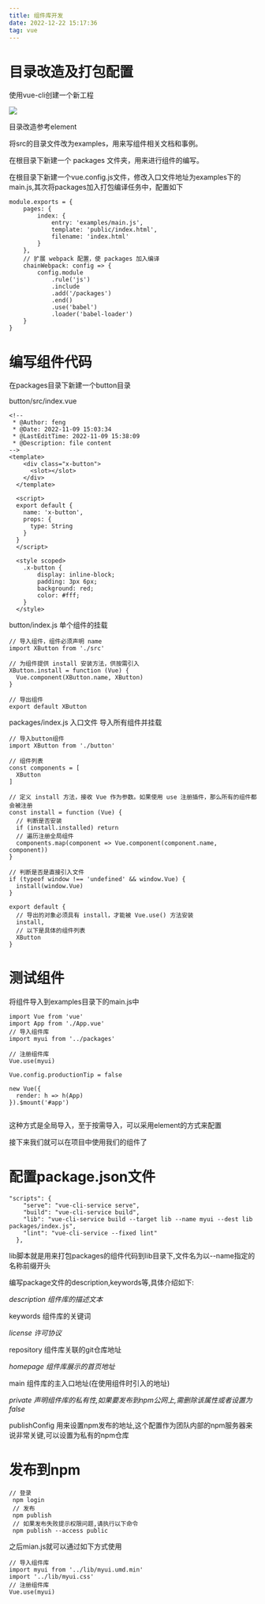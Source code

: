 ```yaml
---
title: 组件库开发
date: 2022-12-22 15:17:36
tag: vue
---
```




# 目录改造及打包配置

使用vue-cli创建一个新工程

![](https://fengqichang666.github.io/images/directory.png)

目录改造参考element

将src的目录文件改为examples，用来写组件相关文档和事例。

在根目录下新建一个 packages 文件夹，用来进行组件的编写。

在根目录下新建一个vue.config.js文件，修改入口文件地址为examples下的main.js,其次将packages加入打包编译任务中，配置如下

```
module.exports = {
    pages: {
        index: {
            entry: 'examples/main.js',
            template: 'public/index.html',
            filename: 'index.html'
        }
    },
    // 扩展 webpack 配置，使 packages 加入编译
    chainWebpack: config => {
        config.module
            .rule('js')
            .include
            .add('/packages')
            .end()
            .use('babel')
            .loader('babel-loader')
    }
}
```

# 编写组件代码

在packages目录下新建一个button目录

button/src/index.vue

```
<!--
 * @Author: feng
 * @Date: 2022-11-09 15:03:34
 * @LastEditTime: 2022-11-09 15:38:09
 * @Description: file content
-->
<template>
    <div class="x-button">
      <slot></slot>
    </div>
  </template>
  
  <script>
  export default {
    name: 'x-button',
    props: {
      type: String
    }
  }
  </script>
  
  <style scoped>
    .x-button {
        display: inline-block;
        padding: 3px 6px;
        background: red;
        color: #fff;
    }
  </style>
```

button/index.js 单个组件的挂载

```
// 导入组件，组件必须声明 name
import XButton from './src'

// 为组件提供 install 安装方法，供按需引入
XButton.install = function (Vue) {
  Vue.component(XButton.name, XButton)
}

// 导出组件
export default XButton
```

packages/index.js  入口文件  导入所有组件并挂载

```
// 导入button组件
import XButton from './button'

// 组件列表
const components = [
  XButton
]

// 定义 install 方法，接收 Vue 作为参数。如果使用 use 注册插件，那么所有的组件都会被注册
const install = function (Vue) {
  // 判断是否安装
  if (install.installed) return
  // 遍历注册全局组件
  components.map(component => Vue.component(component.name, component))
}

// 判断是否是直接引入文件
if (typeof window !== 'undefined' && window.Vue) {
  install(window.Vue)
}

export default {
  // 导出的对象必须具有 install，才能被 Vue.use() 方法安装
  install,
  // 以下是具体的组件列表
  XButton
}
```

# 测试组件

将组件导入到examples目录下的main.js中

```
import Vue from 'vue'
import App from './App.vue'
// 导入组件库
import myui from '../packages'

// 注册组件库
Vue.use(myui)

Vue.config.productionTip = false

new Vue({
  render: h => h(App)
}).$mount('#app')


```

这种方式是全局导入，至于按需导入，可以采用element的方式来配置

接下来我们就可以在项目中使用我们的组件了

# 配置package.json文件

```
"scripts": {
    "serve": "vue-cli-service serve",
    "build": "vue-cli-service build",
    "lib": "vue-cli-service build --target lib --name myui --dest lib 							packages/index.js",
    "lint": "vue-cli-service --fixed lint"
  },
```

lib脚本就是用来打包packages的组件代码到lib目录下,文件名为以--name指定的名称前缀开头

编写package文件的description,keywords等,具体介绍如下: 

*description 组件库的描述文本* 

keywords 组件库的关键词 

*license 许可协议* 

repository 组件库关联的git仓库地址 

*homepage 组件库展示的首页地址* 

main 组件库的主入口地址(在使用组件时引入的地址) 

*private 声明组件库的私有性,如果要发布到npm公网上,需删除该属性或者设置为false* 

publishConfig 用来设置npm发布的地址,这个配置作为团队内部的npm服务器来说非常关键,可以设置为私有的npm仓库

# 发布到npm

```
// 登录
 npm login
 // 发布
 npm publish
 // 如果发布失败提示权限问题,请执行以下命令
 npm publish --access public
```

之后mian.js就可以通过如下方式使用

```
// 导入组件库
import myui from '../lib/myui.umd.min'
import '../lib/myui.css'
// 注册组件库
Vue.use(myui)
```


